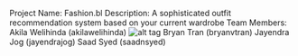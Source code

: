 Project Name: Fashion.bl
Description: A sophisticated outfit recommendation system based on your current wardrobe
Team Members:
    Akila Welihinda (akilawelihinda) ![alt tag](https://scontent-lax3-1.xx.fbcdn.net/t31.0-8/12885814_1142174779128896_8375918918325320724_o.jpg)
    Bryan Tran (bryanvtran)
    Jayendra Jog (jayendrajog)
    Saad Syed (saadnsyed)
